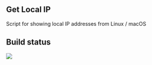 ## Get Local IP
Script for showing local IP addresses from Linux / macOS

## Build status

<img src="https://github.com/m0zgen/get-local-ip/actions/workflows/base-test/badge.svg?branch=master"></br>



